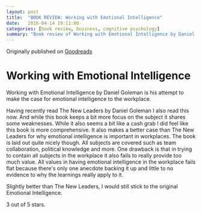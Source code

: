```yaml
---
layout: post
title:  "BOOK REVIEW: Working with Emotional Intelligence"
date:   2016-04-14 19:11:00
categories: [book review, business, cognitive psychology]
summary: "Book review of Working with Emotional Intelligence by Daniel Goleman"
---
```

Originally published on [Goodreads](https://www.goodreads.com/review/show/1606102116)

# Working with Emotional Intelligence
Working with Emotional Intelligence by Daniel Goleman is his attempt to make the case for emotional intelligence to the workplace.

Having recently read The New Leaders by Daniel Goleman I also read this now. And while this book keeps a bit more focus on the subject it shares some weaknesses. While it also seems a bit like a cash grab I did feel like this book is more comprehensive. It also makes a better case than The New Leaders for why emotional intelligence is important in workplaces. The book is laid out quite nicely though. All subjects are covered such as team collaboration, political knowledge and more.
One drawback is that in trying to contain all subjects in the workplace it also fails to really provide too much value. All values in having emotional intelligence in the workplace fails flat because there's only one anecdote backing it up and little to no evidence to why the learnings really apply to it.

Slightly better than The New Leaders, I would still stick to the original Emotional Intelligence.

3 out of 5 stars.

